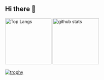 ## Hi there 👋

<p align="left">
  <img alt="Top Langs" height="150px" src="https://github-readme-stats.vercel.app/api/top-langs/?username=sekaino-usay&layout=compact">
  <img alt="github stats" height="150px" src="https://github-readme-stats.vercel.app/api?username=sekaino-usay&show_icons=true">
</p>

[![trophy](https://github-profile-trophy.vercel.app/?username=sekaino-usay&column=7)](https://github.com/ryo-ma/github-profile-trophy)

